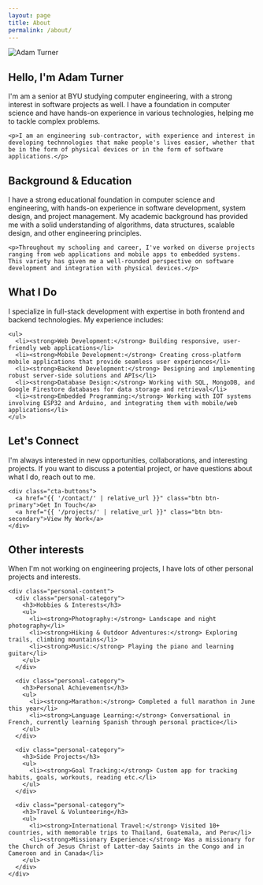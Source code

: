 ```yaml
---
layout: page
title: About
permalink: /about/
---
```


<div class="about-content">
  <!-- Profile Image -->
  <img src="{{ '/assets/images/IMG_8179.jpeg' | relative_url }}" alt="Adam Turner" class="profile-image object-bottom">
  
  <!-- Introduction Section -->
  <div class="about-section">
    <h2>Hello, I'm Adam Turner</h2>
    <p>I'm am a senior at BYU studying computer engineering, with a strong interest in software projects as well. I have a foundation in computer science and have hands-on experience in various technologies, helping me to tackle complex problems.</p>
    
    <p>I am an engineering sub-contractor, with experience and interest in developing technnologies that make people's lives easier, whether that be in the form of physical devices or in the form of software applications.</p>
  </div>

  <!-- Background Section -->
  <div class="about-section">
    <h2>Background & Education</h2>
    <p>I have a strong educational foundation in computer science and engineering, with hands-on experience in software development, system design, and project management. My academic background has provided me with a solid understanding of algorithms, data structures, scalable design, and other engineering principles.</p>
    
    <p>Throughout my schooling and career, I've worked on diverse projects ranging from web applications and mobile apps to embedded systems. This variety has given me a well-rounded perspective on software development and integration with physical devices.</p>
  </div>

  <!-- Skills & Expertise -->
  <div class="about-section">
    <h2>What I Do</h2>
    <p>I specialize in full-stack development with expertise in both frontend and backend technologies. My experience includes:</p>
    
    <ul>
      <li><strong>Web Development:</strong> Building responsive, user-friendly web applications</li>
      <li><strong>Mobile Development:</strong> Creating cross-platform mobile applications that provide seamless user experiences</li>
      <li><strong>Backend Development:</strong> Designing and implementing robust server-side solutions and APIs</li>
      <li><strong>Database Design:</strong> Working with SQL, MongoDB, and Google Firestore databases for data storage and retrieval</li>
      <li><strong>Embedded Programming:</strong> Working with IOT systems involving ESP32 and Arduino, and integrating them with mobile/web applications</li>
    </ul>
  </div>

  <!-- Contact CTA -->
  <div class="about-section">
    <h2>Let's Connect</h2>
    <p>I'm always interested in new opportunities, collaborations, and interesting projects. If you want to discuss a potential project, or have questions about what I do, reach out to me.</p>
    
    <div class="cta-buttons">
      <a href="{{ '/contact/' | relative_url }}" class="btn btn-primary">Get In Touch</a>
      <a href="{{ '/projects/' | relative_url }}" class="btn btn-secondary">View My Work</a>
    </div>
  </div>

  <!-- Personal Section -->
  <div class="about-section personal-section">
    <h2>Other interests</h2>
    <p>When I'm not working on engineering projects, I have lots of other personal projects and interests.</p>
    
    <div class="personal-content">
      <div class="personal-category">
        <h3>Hobbies & Interests</h3>
        <ul>
          <li><strong>Photography:</strong> Landscape and night photography</li>
          <li><strong>Hiking & Outdoor Adventures:</strong> Exploring trails, climbing mountains</li>
          <li><strong>Music:</strong> Playing the piano and learning guitar</li>
        </ul>
      </div>

      <div class="personal-category">
        <h3>Personal Achievements</h3>
        <ul>
          <li><strong>Marathon:</strong> Completed a full marathon in June this year</li>
          <li><strong>Language Learning:</strong> Conversational in French, currently learning Spanish through personal practice</li>
        </ul>
      </div>

      <div class="personal-category">
        <h3>Side Projects</h3>
        <ul>
          <li><strong>Goal Tracking:</strong> Custom app for tracking habits, goals, workouts, reading etc.</li>
        </ul>
      </div>

      <div class="personal-category">
        <h3>Travel & Volunteering</h3>
        <ul>
          <li><strong>International Travel:</strong> Visited 10+ countries, with memorable trips to Thailand, Guatemala, and Peru</li>
          <li><strong>Missionary Experience:</strong> Was a missionary for the Church of Jesus Christ of Latter-day Saints in the Congo and in Cameroon and in Canada</li>
        </ul>
      </div>
    </div>
  </div>
</div>
